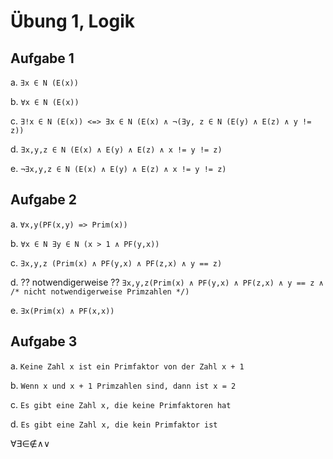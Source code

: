 # Übung 1, Logik

## Aufgabe 1

a. `∃x ∈ N (E(x))`

b. `∀x ∈ N (E(x))`

c. `∃!x ∈ N (E(x)) <=> ∃x ∈ N (E(x) ∧ ¬(∃y, z ∈ N (E(y) ∧ E(z) ∧ y != z))`

d. `∃x,y,z ∈ N (E(x) ∧ E(y) ∧ E(z) ∧ x != y != z)`

e. `¬∃x,y,z ∈ N (E(x) ∧ E(y) ∧ E(z) ∧ x != y != z)`

## Aufgabe 2

a. `∀x,y(PF(x,y) => Prim(x))`

b. `∀x ∈ N ∃y ∈ N (x > 1 ∧ PF(y,x))`

c. `∃x,y,z (Prim(x) ∧ PF(y,x) ∧ PF(z,x) ∧ y == z)`

d. ?? notwendigerweise ?? `∃x,y,z(Prim(x) ∧ PF(y,x) ∧ PF(z,x) ∧ y == z ∧ /* nicht notwendigerweise Primzahlen */)`

e. `∃x(Prim(x) ∧ PF(x,x))`

## Aufgabe 3

a. `Keine Zahl x ist ein Primfaktor von der Zahl x + 1`

b. `Wenn x und x + 1 Primzahlen sind, dann ist x = 2`

c. `Es gibt eine Zahl x, die keine Primfaktoren hat`

d. `Es gibt eine Zahl x, die kein Primfaktor ist`

∀∃∈∉∧∨
